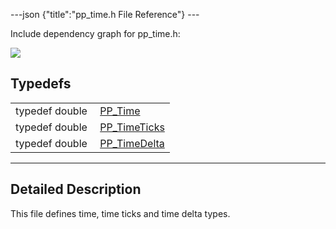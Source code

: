 ---json {"title":"pp\_time.h File Reference"} ---

Include dependency graph for pp\_time.h:

![](/docs/native-client/pepper_stable/c/pp__time_8h__incl.png)

Typedefs
--------

<table><tbody><tr class="odd"><td style="text-align: right;">typedef double </td><td><a href="/docs/native-client/pepper_stable/c/group___typedefs#ga537b277d2116e42b6acfe9323d40e1a0" class="el">PP_Time</a></td></tr><tr class="even"><td style="text-align: right;">typedef double </td><td><a href="/docs/native-client/pepper_stable/c/group___typedefs#ga71cb1042cdeb38d7881b121f3b09ce94" class="el">PP_TimeTicks</a></td></tr><tr class="odd"><td style="text-align: right;">typedef double </td><td><a href="/docs/native-client/pepper_stable/c/group___typedefs#ga3962a5355895925a757f613567e422fa" class="el">PP_TimeDelta</a></td></tr></tbody></table>

------------------------------------------------------------------------

<span id="details" class="anchor" style="margin: 0;"></span>

Detailed Description
--------------------

This file defines time, time ticks and time delta types.
